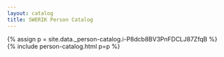 ```yaml
---
layout: catalog
title: SWERIK Person Catalog
---
```

{% assign p = site.data._person-catalog.i-P8dcb8BV3PnFDCLJ87ZfqB %}
{% include person-catalog.html p=p %}

